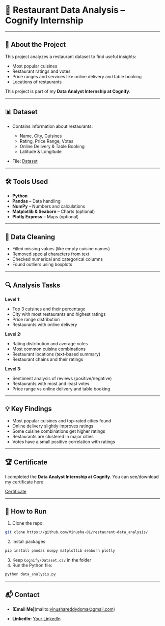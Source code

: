 
# 🍴 Restaurant Data Analysis – Cognify Internship

---

## 📖 About the Project

This project analyzes a restaurant dataset to find useful insights:

* Most popular cuisines
* Restaurant ratings and votes
* Price ranges and services like online delivery and table booking
* Locations of restaurants

This project is part of my **Data Analyst Internship at Cognify**.

---

## 📊 Dataset

* Contains information about restaurants:

  * Name, City, Cuisines
  * Rating, Price Range, Votes
  * Online Delivery & Table Booking
  * Latitude & Longitude
* File: [Dataset](Cognify/Dataset%20.csv)

---

## 🛠 Tools Used

* **Python**
* **Pandas** – Data handling
* **NumPy** – Numbers and calculations
* **Matplotlib & Seaborn** – Charts (optional)
* **Plotly Express** – Maps (optional)

---

## 🧹 Data Cleaning

* Filled missing values (like empty cuisine names)
* Removed special characters from text
* Checked numerical and categorical columns
* Found outliers using boxplots

---

## 🔍 Analysis Tasks

**Level 1:**

* Top 3 cuisines and their percentage
* City with most restaurants and highest ratings
* Price range distribution
* Restaurants with online delivery

**Level 2:**

* Rating distribution and average votes
* Most common cuisine combinations
* Restaurant locations (text-based summary)
* Restaurant chains and their ratings

**Level 3:**

* Sentiment analysis of reviews (positive/negative)
* Restaurants with most and least votes
* Price range vs online delivery and table booking

---

## 💡 Key Findings

* Most popular cuisines and top-rated cities found
* Online delivery slightly improves ratings
* Some cuisine combinations get higher ratings
* Restaurants are clustered in major cities
* Votes have a small positive correlation with ratings

---

## 🏆 Certificate

I completed the **Data Analyst Internship at Cognify**.
You can see/download my certificate here:

[Certificate](Cognify/Doma%20Vinusha%20Reddy%20(1).pdf)


---

## 🚀 How to Run

1. Clone the repo:

```bash
git clone https://github.com/Vinusha-01/restaurant-data_analysis/
```

2. Install packages:

```bash
pip install pandas numpy matplotlib seaborn plotly
```

3. Keep `Cognify/Dataset.csv` in the folder
4. Run the Python file:

```bash
python data_analysis.py
```

---

## 📬 Contact
* **[Email Me]**(mailto:vinushareddydoma@gmail.com)

* **LinkedIn:** [Your LinkedIn](https://www.linkedin.com/in/vinusha-reddy-a6aa132b3/)

